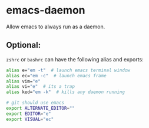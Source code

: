 # emacs-daemon
Allow emacs to always run as a daemon.

## Optional: 
`zshrc` or `bashrc` can have the following alias and exports:

```bash
alias e="em -t"  # launch emacs terminal window
alias ec="em -c"  # launch emacs frame
alias vim="e"
alias vi="e"  # its a trap
alias ked="em -k"  # kills any daemon running

# git should use emacs
export ALTERNATE_EDITOR=""
export EDITOR="e"
export VISUAL="ec"
```
